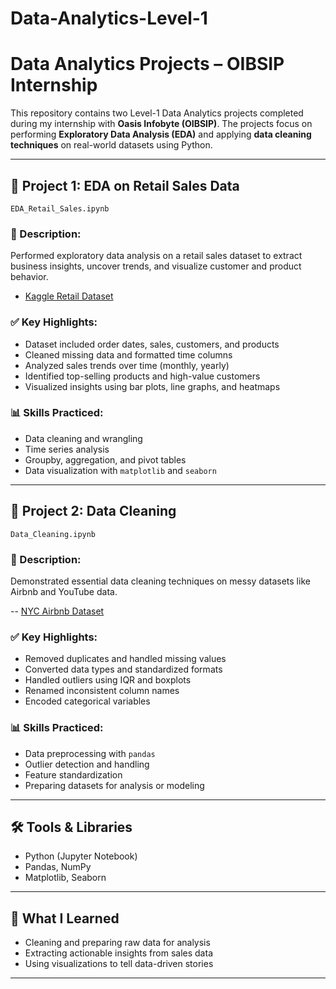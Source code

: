# Data-Analytics-Level-1

# Data Analytics Projects – OIBSIP Internship

This repository contains two Level-1 Data Analytics projects completed during my internship with **Oasis Infobyte (OIBSIP)**. The projects focus on performing **Exploratory Data Analysis (EDA)** and applying **data cleaning techniques** on real-world datasets using Python.

---

## 📌 Project 1: EDA on Retail Sales Data
`EDA_Retail_Sales.ipynb`

### 🧾 Description:
Performed exploratory data analysis on a retail sales dataset to extract business insights, uncover trends, and visualize customer and product behavior.

- [Kaggle Retail Dataset](https://www.kaggle.com/datasets?search=retail+sales)

### ✅ Key Highlights:
- Dataset included order dates, sales, customers, and products
- Cleaned missing data and formatted time columns
- Analyzed sales trends over time (monthly, yearly)
- Identified top-selling products and high-value customers
- Visualized insights using bar plots, line graphs, and heatmaps

### 📊 Skills Practiced:
- Data cleaning and wrangling
- Time series analysis
- Groupby, aggregation, and pivot tables
- Data visualization with `matplotlib` and `seaborn`

---

## 📌 Project 2: Data Cleaning
`Data_Cleaning.ipynb`

### 🧾 Description:
Demonstrated essential data cleaning techniques on messy datasets like Airbnb and YouTube data.

-- [NYC Airbnb Dataset](https://www.kaggle.com/datasets/dgomonov/new-york-city-airbnb-open-data)

### ✅ Key Highlights:
- Removed duplicates and handled missing values
- Converted data types and standardized formats
- Handled outliers using IQR and boxplots
- Renamed inconsistent column names
- Encoded categorical variables

### 📊 Skills Practiced:
- Data preprocessing with `pandas`
- Outlier detection and handling
- Feature standardization
- Preparing datasets for analysis or modeling

---

## 🛠️ Tools & Libraries
- Python (Jupyter Notebook)
- Pandas, NumPy
- Matplotlib, Seaborn

---

## 🎯 What I Learned
- Cleaning and preparing raw data for analysis
- Extracting actionable insights from sales data
- Using visualizations to tell data-driven stories

---
